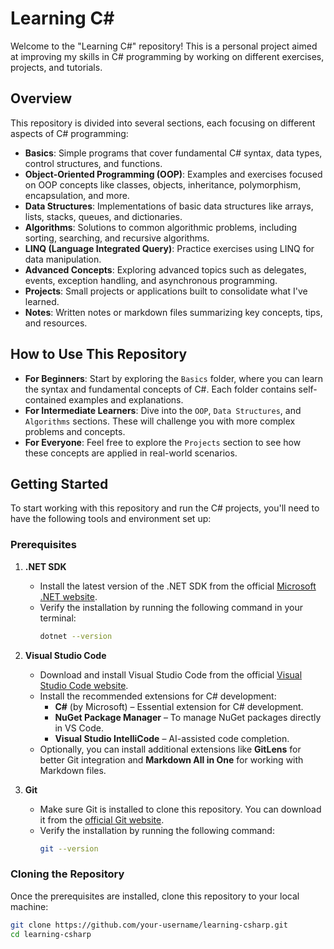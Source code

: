 # Learning C#

Welcome to the "Learning C#" repository! This is a personal project aimed at improving my skills in C# programming by working on different exercises, projects, and tutorials.

## Overview

This repository is divided into several sections, each focusing on different aspects of C# programming:

- **Basics**: Simple programs that cover fundamental C# syntax, data types, control structures, and functions.
- **Object-Oriented Programming (OOP)**: Examples and exercises focused on OOP concepts like classes, objects, inheritance, polymorphism, encapsulation, and more.
- **Data Structures**: Implementations of basic data structures like arrays, lists, stacks, queues, and dictionaries.
- **Algorithms**: Solutions to common algorithmic problems, including sorting, searching, and recursive algorithms.
- **LINQ (Language Integrated Query)**: Practice exercises using LINQ for data manipulation.
- **Advanced Concepts**: Exploring advanced topics such as delegates, events, exception handling, and asynchronous programming.
- **Projects**: Small projects or applications built to consolidate what I've learned.
- **Notes**: Written notes or markdown files summarizing key concepts, tips, and resources.

## How to Use This Repository

- **For Beginners**: Start by exploring the `Basics` folder, where you can learn the syntax and fundamental concepts of C#. Each folder contains self-contained examples and explanations.
- **For Intermediate Learners**: Dive into the `OOP`, `Data Structures`, and `Algorithms` sections. These will challenge you with more complex problems and concepts.
- **For Everyone**: Feel free to explore the `Projects` section to see how these concepts are applied in real-world scenarios.

## Getting Started

To start working with this repository and run the C# projects, you'll need to have the following tools and environment set up:

### Prerequisites

1. **.NET SDK**

   - Install the latest version of the .NET SDK from the official [Microsoft .NET website](https://dotnet.microsoft.com/download).
   - Verify the installation by running the following command in your terminal:
     ```sh
     dotnet --version
     ```

2. **Visual Studio Code**

   - Download and install Visual Studio Code from the official [Visual Studio Code website](https://code.visualstudio.com/).
   - Install the recommended extensions for C# development:
     - **C#** (by Microsoft) – Essential extension for C# development.
     - **NuGet Package Manager** – To manage NuGet packages directly in VS Code.
     - **Visual Studio IntelliCode** – AI-assisted code completion.
   - Optionally, you can install additional extensions like **GitLens** for better Git integration and **Markdown All in One** for working with Markdown files.

3. **Git**
   - Make sure Git is installed to clone this repository. You can download it from the [official Git website](https://git-scm.com/).
   - Verify the installation by running the following command:
     ```sh
     git --version
     ```

### Cloning the Repository

Once the prerequisites are installed, clone this repository to your local machine:

```sh
git clone https://github.com/your-username/learning-csharp.git
cd learning-csharp
```
